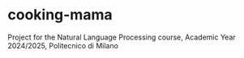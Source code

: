 # cooking-mama
Project for the Natural Language Processing course, Academic Year 2024/2025, Politecnico di Milano
